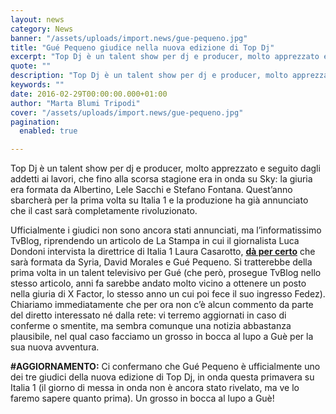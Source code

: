 ```yaml
---
layout: news
category: News
banner: "/assets/uploads/import.news/gue-pequeno.jpg"
title: "Gué Pequeno giudice nella nuova edizione di Top Dj"
excerpt: "Top Dj è un talent show per dj e producer, molto apprezzato e seguito dagli addetti ai lavori, che fino alla scorsa stagione era in onda su Sky: la giuria era formata da Albertino, Lele Sacchi e Stefano Fontana. Quest’anno sbarcherà per la prima volta su Italia 1 e la produzione ha già annunciato che [&hellip"
quote: ""
description: "Top Dj è un talent show per dj e producer, molto apprezzato e seguito dagli addetti ai lavori, che fino alla scorsa stagione era in onda su Sky: la giuria era formata da Albertino, Lele Sacchi e Stefano Fontana. Quest’anno sbarcherà per la prima volta su Italia 1 e la produzione ha già annunciato che [&hellip"
keywords: ""
date: 2016-02-29T00:00:00.000+01:00
author: "Marta Blumi Tripodi"
cover: "/assets/uploads/import.news/gue-pequeno.jpg"
pagination:
  enabled: true

---
```


[](https://hotmc.com/wp-content/uploads/2016/02/gue-pequeno.jpg)

Top Dj è un talent show per dj e producer, molto apprezzato e seguito dagli addetti ai lavori, che fino alla scorsa stagione era in onda su Sky: la giuria era formata da Albertino, Lele Sacchi e Stefano Fontana. Quest’anno sbarcherà per la prima volta su Italia 1 e la produzione ha già annunciato che il cast sarà completamente rivoluzionato.

Ufficialmente i giudici non sono ancora stati annunciati, ma l’informatissimo TvBlog, riprendendo un articolo de La Stampa in cui il giornalista Luca Dondoni intervista la direttrice di Italia 1 Laura Casarotto, **[dà per certo](http://www.tvblog.it/post/1257605/top-dj-2016-giuria-gue-pequeno-syria-david-morales)** che sarà formata da Syria, David Morales e Gué Pequeno. Si tratterebbe della prima volta in un talent televisivo per Gué (che però, prosegue TvBlog nello stesso articolo, anni fa sarebbe andato molto vicino a ottenere un posto nella giuria di X Factor, lo stesso anno un cui poi fece il suo ingresso Fedez). Chiariamo immediatamente che per ora non c’è alcun commento da parte del diretto interessato né dalla rete: vi terremo aggiornati in caso di conferme o smentite, ma sembra comunque una notizia abbastanza plausibile, nel qual caso facciamo un grosso in bocca al lupo a Guè per la sua nuova avventura.

**#AGGIORNAMENTO:** Ci confermano che Gué Pequeno è ufficialmente uno dei tre giudici della nuova edizione di Top Dj, in onda questa primavera su Italia 1 (il giorno di messa in onda non è ancora stato rivelato, ma ve lo faremo sapere quanto prima). Un grosso in bocca al lupo a Guè!
